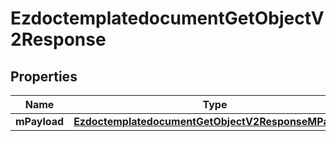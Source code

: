 
# EzdoctemplatedocumentGetObjectV2Response

## Properties
| Name | Type | Description | Notes |
| ------------ | ------------- | ------------- | ------------- |
| **mPayload** | [**EzdoctemplatedocumentGetObjectV2ResponseMPayload**](EzdoctemplatedocumentGetObjectV2ResponseMPayload.md) |  |  |



